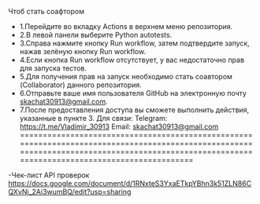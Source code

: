 Чтоб стать соафтором 
- 1.Перейдите во вкладку Actions в верхнем меню репозитория.
- 2.В левой панели выберите Python autotests.
- 3.Справа нажмите кнопку Run workflow, затем подтвердите запуск, нажав зелёную кнопку Run workflow.
- 4.Если кнопка Run workflow отсутствует, у вас недостаточно прав для запуска тестов.
- 5.Для получения прав на запуск необходимо стать соавтором (Collaborator) данного репозитория.
- 6.Отправьте ваше имя пользователя GitHub на электронную почту skachat30913@gmail.com.
- 7.После предоставления доступа вы сможете выполнить действия, указанные в пункте 3. Для связи: Telegram: https://t.me/Vladimir_30913 Email: skachat30913@gmail.com
===============================================================================================================================================================================================

-Чек-лист API проверок
https://docs.google.com/document/d/1RNxteS3YxaETkpYBhn3k51ZLN86CQXvNj_2Ai3wumBQ/edit?usp=sharing


